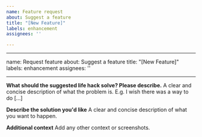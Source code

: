 ```yaml
---
name: Feature request
about: Suggest a feature
title: "[New Feature]"
labels: enhancement
assignees: ''

---
```


---
name: Request feature
about: Suggest a feature
title: "[New Feature]"
labels: enhancement
assignees: ''

---

**What should the suggested life hack solve? Please describe.**
A clear and concise description of what the problem is. E.g. I wish there was a way to do [...]

**Describe the solution you'd like**
A clear and concise description of what you want to happen.

**Additional context**
Add any other context or screenshots.
